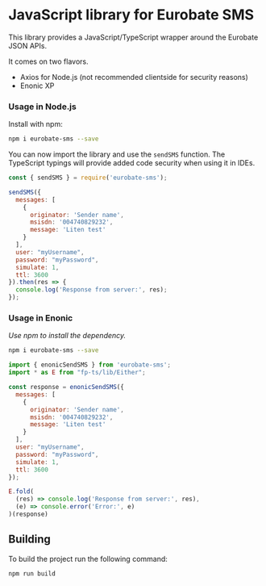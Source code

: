 # JavaScript library for Eurobate SMS

This library provides a JavaScript/TypeScript wrapper around the Eurobate JSON APIs.

It comes on two flavors.

 * Axios for Node.js (not recommended clientside for security reasons)
 * Enonic XP
 
### Usage in Node.js

Install with npm:

```bash
npm i eurobate-sms --save
```

You can now import the library and use the `sendSMS` function. The TypeScript typings will provide added code security
when using it in IDEs.

```javascript
const { sendSMS } = require('eurobate-sms');

sendSMS({
  messages: [
    {
      originator: 'Sender name',
      msisdn: '004740829232',
      message: 'Liten test'
    }
  ],
  user: "myUsername",
  password: "myPassword",
  simulate: 1,
  ttl: 3600
}).then(res => {
  console.log('Response from server:', res);
});
```

### Usage in Enonic

_Use npm to install the dependency._

```bash
npm i eurobate-sms --save
```

```javascript
import { enonicSendSMS } from 'eurobate-sms';
import * as E from "fp-ts/lib/Either";

const response = enonicSendSMS({
  messages: [
    {
      originator: 'Sender name',
      msisdn: '004740829232',
      message: 'Liten test'
    }
  ],
  user: "myUsername",
  password: "myPassword",
  simulate: 1,
  ttl: 3600
});

E.fold(
  (res) => console.log('Response from server:', res),
  (e) => console.error('Error:', e)
)(response)
```

## Building

To build the project run the following command:

```bash
npm run build
```
